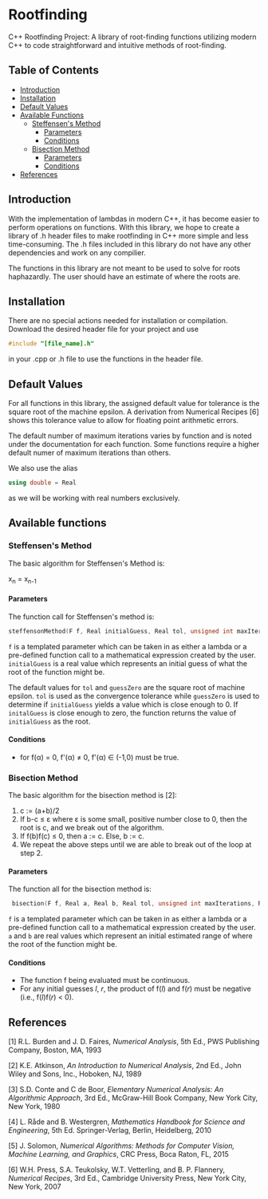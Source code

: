 # Rootfinding
C++ Rootfinding Project: A library of root-finding functions utilizing modern C++ to code straightforward and intuitive methods of root-finding.

## Table of Contents
* [Introduction](#introduction)
* [Installation](#installation)
* [Default Values](#defaultValues)
* [Available Functions](#functions)
  - [Steffensen's Method](#steffensen)
    - [Parameters](#steffParameters)
    - [Conditions](#steffConditions)
  - [Bisection Method](#bisection)
    - [Parameters](#biParameters)
    - [Conditions](#biConditions)
* [References](#references)

## <a name = "introduction"></a> Introduction
With the implementation of lambdas in modern C++, it has become easier to perform operations on functions. With this library, we hope to create a library of .h header files to make rootfinding in C++ more simple and less time-consuming. The .h files included in this library do not have any other dependencies and work on any compilier.

The functions in this library are not meant to be used to solve for roots haphazardly. The user should have an estimate of where the roots are.

## <a name = "installation"></a> Installation
There are no special actions needed for installation or compilation. Download the desired header file for your project and use 
```cpp 
#include "[file_name].h" 
``` 
in your .cpp or .h file to use the functions in the header file.

## <a name = "defaultValues"></a> Default Values
For all functions in this library, the assigned default value for tolerance is the square root of the machine epsilon. A derivation from Numerical Recipes [6] shows this tolerance value to allow for floating point arithmetic errors. 

The default number of maximum iterations varies by function and is noted under the documentation for each function. Some functions require a higher default numer of maximum iterations than others. 

We also use the alias
```cpp
using double = Real
```
as we will be working with real numbers exclusively.

## <a name = "functions"></a> Available functions
### <a name = "steffensen"></a> Steffensen's Method
The basic algorithm for Steffensen's Method is:

x<sub>n</sub> = x<sub>n-1</sub>

#### <a name = "steffParameters"></a> Parameters
The function call for Steffensen's method is:

```cpp
steffensonMethod(F f, Real initialGuess, Real tol, unsigned int maxIterations, Real guessZero)
```

`f` is a templated parameter which can be taken in as either a lambda or a pre-defined function call to a mathematical expression created by the user. `initialGuess` is a real value which represents an initial guess of what the root of the function might be. 

The default values for `tol` and `guessZero` are the square root of machine epsilon. `tol` is used as the convergence tolerance while `guessZero` is used to determine if `initialGuess` yields a value which is close enough to 0. If `initalGuess` is close enough to zero, the function returns the value of `initialGuess` as the root.

#### <a name = "steffConditions"></a> Conditions
* for f(&alpha;) = 0, f'(&alpha;) &NotEqual; 0, f'(&alpha;) &isin; (-1,0) must be true.

### <a name = "bisection"></a> Bisection Method
The basic algorithm for the bisection method is [2]:
1. c := (a+b)/2
2. If b-c &le; &epsilon; where &epsilon; is some small, positive number close to 0, then the root is c, and we break out of the algorithm.
3. If f(b)f(c) &le; 0, then a := c. Else, b := c.
4. We repeat the above steps until we are able to break out of the loop at step 2.

#### <a name = "biParameters"></a> Parameters
The function all for the bisection method is:
```cpp
 bisection(F f, Real a, Real b, Real tol, unsigned int maxIterations, Real guessZero)
```

`f` is a templated parameter which can be taken in as either a lambda or a pre-defined function call to a mathematical expression created by the user. `a` and `b` are real values which represent an initial estimated range of where the root of the function might be. 

#### <a name = "biConditions"></a> Conditions
* The function f being evaluated must be continuous.
* For any initial guesses *l*, *r*, the product of f(*l*) and f(*r*) must be negative (i.e., f(*l*)f(*r*) &lt; 0). 
  

## <a name = "references"></a> References
[1] R.L. Burden and J. D. Faires, *Numerical Analysis*, 5th Ed., PWS Publishing Company, Boston, MA, 1993

[2] K.E. Atkinson, *An Introduction to Numerical Analysis*, 2nd Ed., John Wiley and Sons, Inc., Hoboken, NJ, 1989

[3] S.D. Conte and C de Boor, *Elementary Numerical Analysis: An Algorithmic Approach*, 3rd Ed., McGraw-Hill Book Company, New York City, New York, 1980

[4] L. Råde and B. Westergren, *Mathematics Handbook for Science and Engineering*, 5th Ed. Springer-Verlag, Berlin, Heidelberg, 2010

[5] J. Solomon, *Numerical Algorithms: Methods for Computer Vision, Machine Learning, and Graphics*, CRC Press, Boca Raton, FL, 2015

[6] W.H. Press, S.A. Teukolsky, W.T. Vetterling, and B. P. Flannery, *Numerical Recipes*, 3rd Ed., Cambridge University Press, New York City, New York, 2007 
